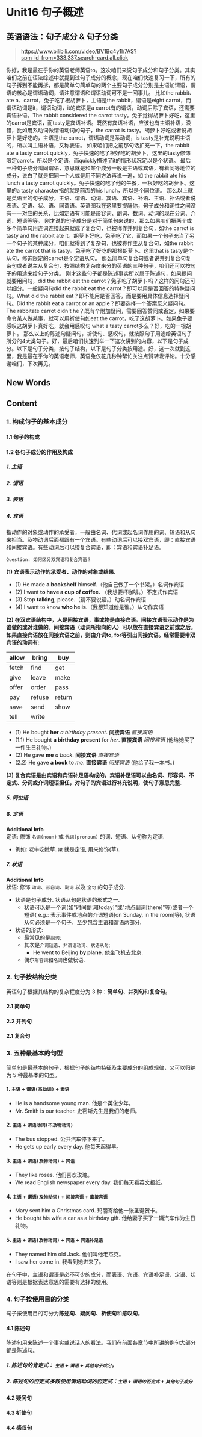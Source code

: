 # Unit16 句子概述



## 英语语法：句子成分 & 句子分类

> https://www.bilibili.com/video/BV1Bq4y1h7AS?spm_id_from=333.337.search-card.all.click

你好，我是最在乎你的英语老师英语to。这次咱们来说句子成分和句子分类。其实咱们之前在语法综述中就提到过句子成分的概念，现在咱们快速复习一下，所有的句子拆到不能再拆，都是简单句简单句的两个主要句子成分分别是主语加谓语，谓语的核心是谓语动词，请注意谓语和谓语动词可不是一回事儿。
比如the rabbit、ate a、carrot，兔子吃了根胡萝卜，主语是the rabbit，谓语是eight carrot，而谓语动词是it，谓语动词，it的宾语是a carrot有的谓语，动词后除了宾语，还需要宾语补语。The rabbit considered the carrot tasty。兔子觉得胡萝卜好吃，这里的carrot是宾语，而tasty是宾语补语。既然有宾语补语，应该也有主语补语，没错，比如用系动词做谓语动词的句子，the carrot is tasty。胡萝卜好吃或者说胡萝卜是好吃的，主语是the carrot，谓语动词是系动词，is tasty是补充说明主语的，所以叫主语补语，又称表语。
如果咱们把之前那句话扩充一下，the rabbit ate a tasty carrot quickly，兔子快速的吃了根好吃的胡萝卜，这里的tasty修饰限定carrot，所以是个定语，而quickly描述了it的情形状况足以是个状语。
最后一种句子成分叫同谓语，意思就是和某个成分一般是主语或宾语，有着同等地位的成分，说白了就是把同一个人或是用不同方法再说一遍，如 the rabbit ate his lunch a tasty carrot quickly。兔子快速的吃了他的午餐，一根好吃的胡萝卜。这里的a tasty character指的就是前面的his lunch，所以是个同位语。
那么以上就是英语里的句子成分，主语、谓语、动词、宾语、宾语、补语、主语、补语或者说表语、定语、状、语、同谓语。英语图我在这里要提醒你，句子成分和词性之间没有一一对应的关系，比如定语有可能是形容词、副词、数词、动词的现在分词、介词、短语等等。
刚才说的句子成分是对于简单句来说的，那么如果咱们把两个或多个简单句用连词连接起来就成了复合句，也被称作并列复合句，如the carrot is tasty and the rabbit ate it。胡萝卜好吃，兔子吃了它，而如果一个句子充当了另一个句子的某种成分，咱们就得到了复杂句，也被称作主从复合句，如the rabbit ate the carrot that is tasty。兔子吃了好吃的那根胡萝卜。这里that is tasty是个从句，修饰限定的carrot是个定语从句。
那么简单句复合句或者说并列复合句复杂句或者说主从复合句，按照结构复杂度来分的英语的三种句子，咱们还可以按句子的用途来给句子分类。
刚才这些句子都是陈述事实所以属于陈述句，如果提问就要用问句，did the rabbit eat the carrot？兔子吃了胡萝卜吗？这样的问句还可以细分。一般疑问句did the rabbit eat the carrot？即可以用是否回答的特殊疑问句。What did the rabbit eat？即不能用是否回答，而是要用具体信息选择疑问句。Did the rabbit eat a carrot or an apple？即要选择一个答案反义疑问句。The rabbitate carrot didn't he？既有个附加疑问，需要回答赞同或否定，如果要命令某人做某事，就可以用祈使句如eat the carrot，吃了这胡萝卜。如果兔子要感叹这胡萝卜真好吃，就会用感叹句 what a tasty carrot多么？好，吃的一根胡萝卜。
那么以上的陈述句疑问句，祈使句、感叹句，就按照句子用途给英语句子所分的4大类句子。好，最后咱们快速列举一下这次讲到的内容，以下是句子成分。以下是句子分类，按句子结构，以下是句子分类按用途。好，这一次就到这里，我是最在乎你的英语老师，英语兔仅花几秒钟帮忙关注点赞转发评论。十分感谢咱们，下次再见。






## New Words 


## Content 

### 1. 构成句子的基本成分

#### 1.1 句子的构成

#### 1.2 各句子成分的作用及构成

##### 1. 主语
##### 2. 谓语
##### 3. 表语

##### 4. 宾语
指动作的对象或动作的承受者，一般由名词、代词或起名词作用的词、短语和从句来担当。及物动词后面都跟有一个宾语。有些动词后可以接双宾语，即：直接宾语和间接宾语。有些动词后可以接复合宾语，即：宾语和宾语补足语。

`Question: 如何区分双宾语和复合宾语？`

**(1) 宾语表示动作的承受者、动作的对象或结果.**

- (1) He made **a bookshelf** himself.（他自己做了一个书架。）名词作宾语
- (2) I want **to have a cup of coffee.** （我想要杯咖啡。）不定式作宾语
- (3) Stop **talking**, please.（请不要说话。）动名词作宾语
- (4) I want to know **who he is**.（我想知道他是谁。）从句作宾语

**(2) 在双宾语结构中，人是间接宾语，事或物是直接宾语。间接宾语表示动作是为谁做的或对谁做的。间接宾语（动词所指向的人）可以放在直接宾语之前或之后。如果直接宾语放在间接宾语之前，则由介词to, for等引出间接宾语。经常需要带双宾语的动词有:**

| allow | bring |  buy |
| ---- | ---- | ---- |
| fetch | find  |  get  |
| give  | leave |  make |
| offer | order |  pass |
| pay | refuse | return |
| save | send | show  |
| tell | write |   |

- (1) He bought **her** *a birthday present*. **间接宾语**  *直接宾语*
- (1.1) He bought **a birthday present** for *her*. **直接宾语**  *间接宾语*
  (他给她买了一件生日礼物。)
- (2) He gave **me** *a book*.  **间接宾语**  *直接宾语*
- (2.2) He gave **a book** to *me*.  **直接宾语**  *间接宾语*
 (他给了我一本书。)


**(3) 复合宾语是由宾语和宾语补足语构成的。宾语补足语可以由名词、形容词、不定式、分词或介词短语担任，对句子的宾语进行补充说明，使句子意思完整.**


##### 5. 同位语
##### 6. 定语
**Additional Info** <br/>
定语: 修饰 `名词(noun)` 或 `代词(pronoun)` 的词、短语、从句称为定语. 
+ 例如: 老牛吃嫩草. `嫩` 就是定语, 用来修饰(草).

##### 7. 状语
**Additional Info** <br/>
状语: 修饰 `动词`、`形容词`、`副词` 以及 `全句` 的句子成分. 
+ 状语是句子成分. 状语从句是状语的形式之一. 
    - 状语可以是一个词(如"时间副词[today]"或"地点副词[there]"等)或者一个短语(
        e.g.: 表示事件或地点的介词短语[on Sunday, in the room]等),
        状语从句必须是一个句子，至少包含主语和谓语两部分. 
+ 状语的形式:
    - 最常见的是`副词`;
    - 其次是`介词短语`、`非谓语动词`、`状语从句`;
        + He went to Beijing **by plane.** 他坐飞机去北京.
    - 偶尔`形容词`和`名词`也做状语. 


### 2. 句子按结构分类
英语句子根据其结构的复杂程度分为 3 种：**简单句**、**并列句**和**复合句**。
#### 2.1 简单句
#### 2.2 并列句
#### 2.1 复合句


### 3. 五种最基本的句型
简单句是最基本的句子，根据句子的结构特征及主要成分的组成规律，又可以归纳为 5 种最基本的句型。
#### 1. `主语` + `谓语(系动词)` + `表语`
- He is a handsome young man. 他是个英俊少年。
- Mr. Smith is our teacher. 史密斯先生是我们的老师。

#### 2. `主语` + `谓语动词(不及物动词)`
- The bus stopped. 公共汽车停下来了。
- He gets up early every day. 他每天起得早。

#### 3. `主语` + `谓语(及物动词)` + `宾语`
- They like roses. 他们喜欢玫瑰。
- We read English newspaper every day. 我们每天看英文报纸。

#### 4. `主语` + `谓语(及物动词)` + `间接宾语` + `直接宾语`
- Mary sent him a Christmas card. 玛丽寄给他一张圣诞贺卡。
- He bought his wife a car as a birthday gift. 他给妻子买了一辆汽车作为生日礼物。

#### 5. `主语` + `谓语(及物动词)` + `宾语` + `宾语补足语`
- They named him old Jack. 他们叫他老杰克。
- I saw her come in. 我看到她进来了。

在句子中，主语和谓语是必不可少的成分，而表语、宾语、宾语补足语、定语、状语等则是根据表达意思的需要有选择的使用。


### 4. 句子按使用目的分类
句子按使用目的可分为**陈述句**、**疑问句**、**祈使句**和**感叹句**。
#### 4.1 陈述句
陈述句用来陈述一个事实或说话人的看法。我们在前面各章节中所讲的例句大部分都是陈述句。
##### 1. 陈述句的肯定式： `主语` + `谓语` + `其他句子成分`。
##### 2. 陈述句的否定式多数使用谓语动词的否定式：`主语` + `谓语的否定式` + `其他句子成分`

#### 4.2 疑问句

#### 4.3 祈使句

#### 4.4 感叹句

